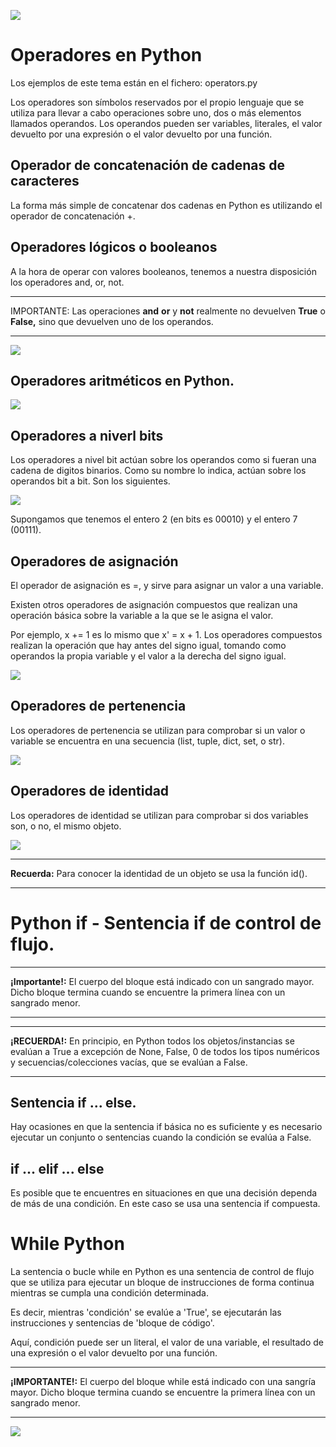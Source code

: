 ![](https://raw.githubusercontent.com/gabrielfernando01/basics_in_python/master/image/header_python.png)

# Operadores en Python

Los ejemplos de este tema están en el fichero: operators.py

Los operadores son símbolos reservados por el propio lenguaje que se utiliza para llevar a cabo operaciones sobre uno, dos o más elementos llamados operandos. Los operandos pueden ser variables, literales, el valor devuelto por una expresión o el valor devuelto por una función.

## Operador de concatenación de cadenas de caracteres

La forma más simple de concatenar dos cadenas en Python es utilizando el operador de concatenación +.

## Operadores lógicos o booleanos

A la hora de operar con valores booleanos, tenemos a nuestra disposición los operadores and, or, not.

***
IMPORTANTE: Las operaciones **and** **or** y **not** realmente no devuelven **True** o **False,** sino que devuelven uno de los operandos.
***

![](https://raw.githubusercontent.com/gabrielfernando01/basics_in_python/master/image/operation.png)

## Operadores aritméticos en Python.

![](https://raw.githubusercontent.com/gabrielfernando01/basics_in_python/master/image/aritmeticos.png)

## Operadores a niverl bits

Los operadores a nivel bit actúan sobre los operandos como si fueran una cadena de digitos binarios. Como su nombre lo indica, actúan sobre los operandos bit a bit. Son los siguientes.

![](https://raw.githubusercontent.com/gabrielfernando01/basics_in_python/master/image/bit.png)

Supongamos que tenemos el entero 2 (en bits es 00010) y el entero 7 (00111).

## Operadores de asignación

El operador de asignación es =, y sirve para asignar un valor a una variable.

Existen otros operadores de asignación compuestos que realizan una operación básica sobre la variable a la que se le asigna el valor.

Por ejemplo, x += 1 es lo mismo que x' = x + 1. Los operadores compuestos realizan la operación que hay antes del signo igual, tomando como operandos la propia variable y el valor a la derecha del signo igual.

![](https://raw.githubusercontent.com/gabrielfernando01/basics_in_python/master/image/asignacion.png)

## Operadores de pertenencia

Los operadores de pertenencia se utilizan para comprobar si un valor o variable se encuentra en una secuencia (list, tuple, dict, set, o str).

![](https://raw.githubusercontent.com/gabrielfernando01/basics_in_python/master/image/pertenencia.png)

## Operadores de identidad

Los operadores de identidad se utilizan para comprobar si dos variables son, o no, el mismo objeto.

![](https://raw.githubusercontent.com/gabrielfernando01/basics_in_python/master/image/identidad.png)

***
**Recuerda:** Para conocer la identidad de un objeto se usa la función id().
***

# Python if - Sentencia if de control de flujo.

***
**¡Importante!:** El cuerpo del bloque está indicado con un sangrado mayor. Dicho bloque termina cuando se encuentre la primera línea con un sangrado menor.
***

***
**¡RECUERDA!:** En principio, en Python todos los objetos/instancias se evalúan a True a excepción de None, False, 0 de todos los tipos numéricos y secuencias/colecciones vacías, que se evalúan a False.
***

## Sentencia if ... else.

Hay ocasiones en que la sentencia if básica no es suficiente y es necesario ejecutar un conjunto o sentencias cuando la condición se evalúa a False.

## if ... elif ... else

Es posible que te encuentres en situaciones en que una decisión dependa de más de una condición. En este caso se usa una sentencia if compuesta.

# While Python 

La sentencia o bucle while en Python es una sentencia de control de flujo que se utiliza para ejecutar un bloque de instrucciones de forma continua mientras se cumpla una condición determinada.

Es decir, mientras 'condición' se evalúe a 'True', se ejecutarán las instrucciones y sentencias de 'bloque de código'.

Aquí, condición puede ser un literal, el valor de una variable, el resultado de una expresión o el valor devuelto por una función.

***
**¡IMPORTANTE!:** El cuerpo del bloque while está indicado con una sangría mayor. Dicho bloque termina cuando se encuentre la primera línea con un sangrado menor.
***

![](https://raw.githubusercontent.com/gabrielfernando01/basics_in_python/master/image/multiples.gif)


